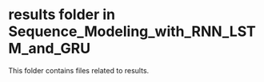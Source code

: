 # results folder in Sequence_Modeling_with_RNN_LSTM_and_GRU 
This folder contains files related to results. 
